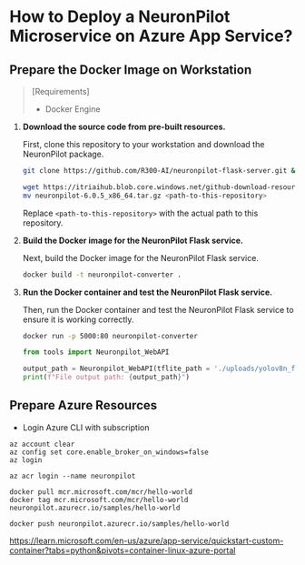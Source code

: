 # How to Deploy a NeuronPilot Microservice on Azure App Service?
## Prepare the Docker Image on Workstation
> [Requirements]
> * Docker Engine

1. **Download the source code from pre-built resources.**

    First, clone this repository to your workstation and download the NeuronPilot package.

    ```sh
    git clone https://github.com/R300-AI/neuronpilot-flask-server.git && cd neuronpilot-flask-server
    
    wget https://itriaihub.blob.core.windows.net/github-download-resources/repository/ITRI-AI-Hub/neuronpilot-6.0.5_x86_64.tar.gz
    mv neuronpilot-6.0.5_x86_64.tar.gz <path-to-this-repository>
    ```

    Replace `<path-to-this-repository>` with the actual path to this repository.

2. **Build the Docker image for the NeuronPilot Flask service.**

    Next, build the Docker image for the NeuronPilot Flask service.
    ```sh
    docker build -t neuronpilot-converter .
    
    ```

3. **Run the Docker container and test the NeuronPilot Flask service.**

    Then, run the Docker container and test the NeuronPilot Flask service to ensure it is working correctly.


    ```bash
    docker run -p 5000:80 neuronpilot-converter
    ```
    ```python
    from tools import Neuronpilot_WebAPI

    output_path = Neuronpilot_WebAPI(tflite_path = './uploads/yolov8n_float32.tflite', output_folder = './', url = 'http://localhost:5000/')
    print(f"File output path: {output_path}")
    ```
    

## Prepare Azure Resources
* Login Azure CLI with subscription
```
az account clear
az config set core.enable_broker_on_windows=false
az login

az acr login --name neuronpilot

docker pull mcr.microsoft.com/mcr/hello-world
docker tag mcr.microsoft.com/mcr/hello-world neuronpilot.azurecr.io/samples/hello-world

docker push neuronpilot.azurecr.io/samples/hello-world
```

https://learn.microsoft.com/en-us/azure/app-service/quickstart-custom-container?tabs=python&pivots=container-linux-azure-portal
